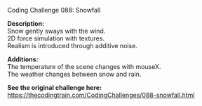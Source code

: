Coding Challenge 088: Snowfall

**Description:**  
Snow gently sways with the wind.  
2D force simulation with textures.  
Realism is introduced through additive noise.

**Additions:**  
The temperature of the scene changes with mouseX.  
The weather changes between snow and rain.  

**See the original challenge here:**  
https://thecodingtrain.com/CodingChallenges/088-snowfall.html
